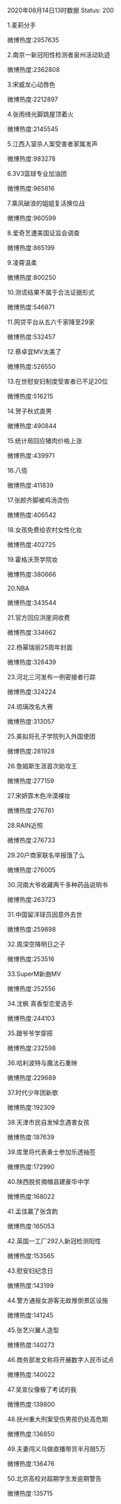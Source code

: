 2020年08月14日13时数据
Status: 200

1.麦莉分手

微博热度:2957635

2.南京一新冠阳性检测者泉州活动轨迹

微博热度:2362808

3.宋威龙心动唇色

微博热度:2212897

4.张雨绮光脚跳屋顶着火

微博热度:2145545

5.江西入室杀人案受害者家属发声

微博热度:983278

6.3V3篮球专业加油团

微博热度:965816

7.乘风破浪的姐姐复活换位战

微博热度:960599

8.爱奇艺遭美国证监会调查

微博热度:865199

9.凌霄温柔

微博热度:800250

10.测谎结果不属于合法证据形式

微博热度:546871

11.网贷平台从五六千家降至29家

微博热度:532457

12.蔡卓宜MV太美了

微博热度:526550

13.在世慰安妇制度受害者已不足20位

微博热度:516215

14.贺子秋式直男

微博热度:490844

15.统计局回应猪肉价格上涨

微博热度:439971

16.八佰

微博热度:411839

17.张颜齐脚被鸡汤烫伤

微博热度:406542

18.女孩免费给农村女性化妆

微博热度:402725

19.霍格沃茨学院妆

微博热度:380666

20.NBA

微博热度:343544

21.官方回应洪崖洞收费

微博热度:334662

22.杨幂瑞丽25周年封面

微博热度:326439

23.河北三河发布一例密接者行踪

微博热度:324224

24.琉璃改名大赛

微博热度:313057

25.美拟将孔子学院列入外国使团

微博热度:281928

26.詹姆斯生涯首次助攻王

微博热度:277159

27.宋妍霏木色冷漠裸妆

微博热度:276761

28.RAIN近照

微博热度:276733

29.20户商家联名举报饿了么

微博热度:276005

30.河南大爷收藏两千多种药品说明书

微博热度:263723

31.中国留洋球员因意外去世

微博热度:259898

32.周深空降明日之子

微博热度:253516

33.SuperM新曲MV

微博热度:252556

34.沈枫 真香型恋爱选手

微博热度:244103

35.跟爷爷学穿搭

微博热度:232598

36.哈利波特与魔法石重映

微博热度:229689

37.时代少年团新歌

微博热度:192309

38.天津市民自发悼念遇害女孩

微博热度:187639

39.库里将代表勇士参加乐透抽签

微博热度:172990

40.陕西脱贫摘帽县建豪华中学

微博热度:168022

41.孟佳赢了张含韵

微博热度:165053

42.英国一工厂292人新冠检测阳性

微博热度:153565

43.慰安妇纪念日

微博热度:143199

44.警方通报女游客无故推倒景区设施

微博热度:141245

45.张艺兴翼人造型

微博热度:140273

46.商务部发文称将开展数字人民币试点

微博热度:140022

47.吴宣仪像极了考试的我

微博热度:139800

48.抚州重大刑案受伤男孩仍处高危期

微博热度:136850

49.夫妻闯义乌做直播带货半月赔5万

微博热度:136476

50.北京高校对超期学生发逾期警告

微博热度:135715

